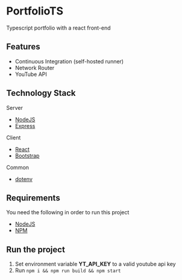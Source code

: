 # PortfolioTS
Typescript portfolio with a react front-end

## Features
 - Continuous Integration (self-hosted runner)
 - Network Router
 - YouTube API

## Technology Stack
Server
 - [NodeJS](https://nodejs.org/en/)
 - [Express](https://www.npmjs.com/package/express)

Client
 - [React](https://reactjs.org/)
 - [Bootstrap](https://getbootstrap.com/)

Common
 - [dotenv](https://www.npmjs.com/package/dotenv)

## Requirements
You need the following in order to run this project
 - [NodeJS](https://nodejs.org/en/)
 - [NPM](https://www.npmjs.com/)

## Run the project
 1. Set environment variable **YT_API_KEY** to a valid youtube api key
 2. Run `npm i && npm run build && npm start`